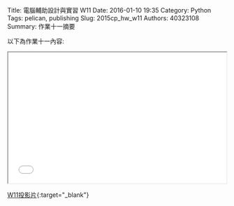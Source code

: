 Title: 電腦輔助設計與實習  W11
Date: 2016-01-10 19:35
Category: Python
Tags: pelican, publishing
Slug: 2015cp_hw_w11
Authors: 40323108
Summary: 作業十一摘要

以下為作業十一內容:

<iframe src="40323108_cp_w11.html" width="500" height="300"></iframe>


[W11投影片](40323108_cp_w11.html){:target="_blank"}




